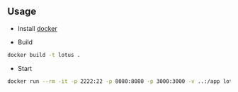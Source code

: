 ## Usage

-   Install [docker](https://docs.docker.com/install/)

-   Build

```bash
docker build -t lotus .
```

-   Start

```bash
docker run --rm -it -p 2222:22 -p 8080:8080 -p 3000:3000 -v ..:/app lotus:latest
```
